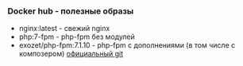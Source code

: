 ### Docker hub - полезные образы
* nginx:latest - свежий nginx
* php:7-fpm - php-fpm без модулей
* exozet/php-fpm:7.1.10 - php-fpm с дополнениями (в том числе с композером) [официальный git](https://github.com/exozet/docker-php-fpm)
